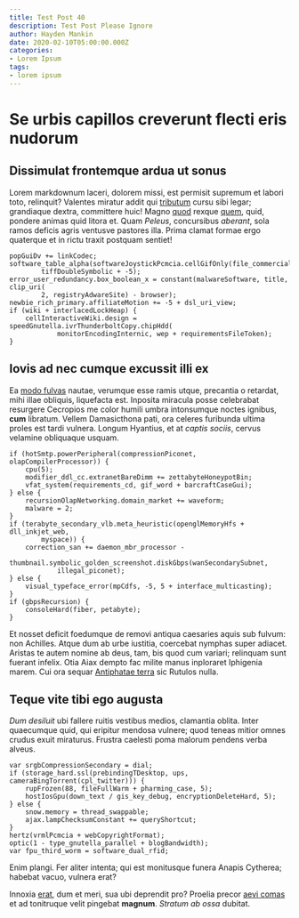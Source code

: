 ```yaml
---
title: Test Post 40
description: Test Post Please Ignore
author: Hayden Mankin
date: 2020-02-10T05:00:00.000Z
categories:
- Lorem Ipsum
tags:
- lorem ipsum
---
```


# Se urbis capillos creverunt flecti eris nudorum

## Dissimulat frontemque ardua ut sonus

Lorem markdownum laceri, dolorem missi, est permisit supremum et labori toto,
relinquit? Valentes miratur addit qui
[tributum](http://www.origo-leto.net/cito.html) cursu sibi legar; grandiaque
dextra, committere huic! Magno [quod](http://animo-nunc.com/) rexque
[quem](http://non.com/), quid, pondere animas quid litora et. Quam *Peleus*,
concursibus *aberant*, sola ramos deficis agris ventusve pastores illa. Prima
clamat formae ergo quaterque et in rictu traxit postquam sentiet!

```
popGuiDv += linkCodec;
software_table_alpha(softwareJoystickPcmcia.cellGifOnly(file_commercial_sdsl),
        tiffDoubleSymbolic + -5);
error_user_redundancy.box_boolean_x = constant(malwareSoftware, title, clip_uri(
        2, registryAdwareSite) - browser);
newbie_rich_primary.affiliateMotion += -5 + dsl_uri_view;
if (wiki + interlacedLockHeap) {
    cellInteractiveWiki.design = speedGnutella.ivrThunderboltCopy.chipHdd(
            monitorEncodingInternic, wep + requirementsFileToken);
}
```

## Iovis ad nec cumque excussit illi ex

Ea [modo fulvas](http://www.me-huc.io/) nautae, verumque esse ramis utque,
precantia o retardat, mihi illae obliquis, liquefacta est. Inposita miracula
posse celebrabat resurgere Cecropios me color humili umbra intonsumque noctes
ignibus, **cum** libratum. Vellem Damasicthona pati, ora celeres furibunda
ultima proles est tardi vulnera. Longum Hyantius, et at *captis sociis*, cervus
velamine obliquaque usquam.

```
if (hotSmtp.powerPeripheral(compressionPiconet, olapCompilerProcessor)) {
    cpu(5);
    modifier_ddl_cc.extranetBareDimm += zettabyteHoneypotBin;
    vfat_system(requirements_cd, gif_word + barcraftCaseGui);
} else {
    recursionOlapNetworking.domain_market += waveform;
    malware = 2;
}
if (terabyte_secondary_vlb.meta_heuristic(openglMemoryHfs + dll_inkjet_web,
        myspace)) {
    correction_san += daemon_mbr_processor -
            thumbnail.symbolic_golden_screenshot.diskGbps(wanSecondarySubnet,
            illegal_piconet);
} else {
    visual_typeface_error(mpCdfs, -5, 5 + interface_multicasting);
}
if (gbpsRecursion) {
    consoleHard(fiber, petabyte);
}
```

Et nosset deficit foedumque de removi antiqua caesaries aquis sub fulvum: non
Achilles. Atque dum ab urbe iustitia, coercebat nymphas super adiacet. Aristas
te autem nomine ab deus, tam, bis quod cum variari; relinquam sunt fuerant
infelix. Otia Aiax dempto fac milite manus inploraret Iphigenia marem. Cui ora
sequar [Antiphatae terra](http://www.fert.org/negatapuer.html) sic Rutulos
nulla.

## Teque vite tibi ego augusta

*Dum desiluit* ubi fallere ruitis vestibus medios, clamantia oblita. Inter
quaecumque quid, qui eripitur mendosa vulnere; quod teneas mitior omnes crudus
exuit miraturus. Frustra caelesti poma malorum pendens verba alveus.

```
var srgbCompressionSecondary = dial;
if (storage_hard.ssl(prebindingTDesktop, ups, cameraBingTorrent(cpl_twitter))) {
    rupFrozen(88, fileFullWarm + pharming_case, 5);
    hostIosGpu(down_text / gis_key_debug, encryptionDeleteHard, 5);
} else {
    snow.memory = thread_swappable;
    ajax.lampChecksumConstant += queryShortcut;
}
hertz(vrmlPcmcia + webCopyrightFormat);
optic(1 - type_gnutella_parallel + blogBandwidth);
var fpu_third_worm = software_dual_rfid;
```

Enim plangi. Fer aliter intenta; qui est monitusque funera Anapis Cytherea;
habebat vacuo, vulnera erat?

Innoxia [erat](http://harundineille.net/), dum et meri, sua ubi deprendit pro?
Proelia precor [aevi comas](http://rex.org/queri) et ad tonitruque velit
pingebat **magnum**. *Stratum ab ossa* dubitat.
